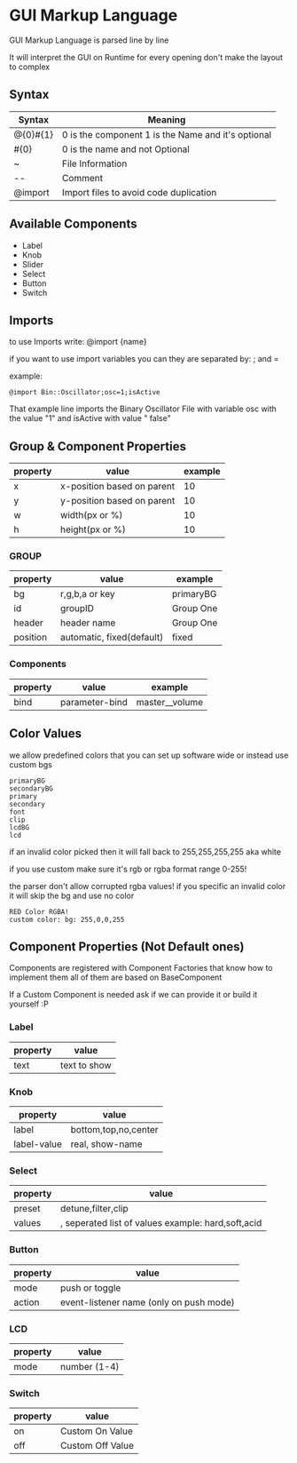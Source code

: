 # GUI Markup Language

GUI Markup Language is parsed line by line

It will interpret the GUI on Runtime for every opening don't make the layout to complex

## Syntax

| Syntax   | Meaning                                            |
|----------|----------------------------------------------------|
| @{0}#{1} | 0 is the component 1 is the Name and it's optional |
| #{0}     | 0 is the name and not Optional                     |
| ~        | File Information                                   |
| --       | Comment                                            |
| @import  | Import files to avoid code duplication             |

## Available Components

- Label
- Knob
- Slider
- Select
- Button
- Switch

## Imports

to use Imports write: @import {name}

if you want to use import variables you can they are separated by: ; and =

example:

```
@import Bin::Oscillator;osc=1;isActive
```

That example line imports the Binary Oscillator File with variable osc with the value "1" and isActive with value "
false"

## Group & Component Properties

| property | value                      | example |
|----------|----------------------------|---------|
| x        | x-position based on parent | 10      |
| y        | y-position based on parent | 10      |
| w        | width(px or %)             | 10      |
| h        | height(px or %)            | 10      |

### GROUP

| property | value                     | example   |
|----------|---------------------------|-----------|
| bg       | r,g,b,a or key            | primaryBG |
| id       | groupID                   | Group One |
| header   | header name               | Group One |
| position | automatic, fixed(default) | fixed     |


### Components

| property | value          | example        |
|----------|----------------|----------------|
| bind     | parameter-bind | master__volume |

## Color Values

we allow predefined colors that you can set up software wide or instead use custom bgs

```
primaryBG
secondaryBG
primary
secondary
font
clip
lcdBG
lcd
```

if an invalid color picked then it will fall back to 255,255,255,255 aka white

if you use custom make sure it's rgb or rgba format range 0-255!

the parser don't allow corrupted rgba values! if you specific an invalid color it will skip the bg and use no color

```
RED Color RGBA!
custom color: bg: 255,0,0,255
```

## Component Properties (Not Default ones)

Components are registered with Component Factories that know how to implement them all of them are based on
BaseComponent

If a Custom Component is needed ask if we can provide it or build it yourself :P


### Label

| property | value        |
|----------|--------------|
| text     | text to show |

### Knob

| property    | value                |
|-------------|----------------------|
| label       | bottom,top,no,center |
| label-value | real, show-name      |

### Select

| property | value                                              |
|----------|----------------------------------------------------|
| preset   | detune,filter,clip                                 |
| values   | , seperated list of values example: hard,soft,acid |

### Button

| property | value                                   |
|----------|-----------------------------------------|
| mode     | push or toggle                          |
| action   | event-listener name (only on push mode) |

### LCD

| property | value        |
|----------|--------------|
| mode     | number (1-4) |

### Switch

| property | value            |
|----------|------------------|
| on       | Custom On Value  |
| off      | Custom Off Value |